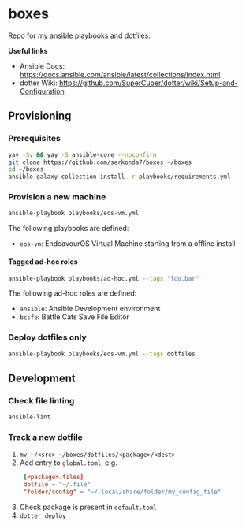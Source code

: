 # boxes
Repo for my ansible playbooks and dotfiles.

**Useful links**
- Ansible Docs: https://docs.ansible.com/ansible/latest/collections/index.html
- dotter Wiki: https://github.com/SuperCuber/dotter/wiki/Setup-and-Configuration


## Provisioning
### Prerequisites
```sh
yay -Sy && yay -S ansible-core --noconfirm
git clone https://github.com/serkonda7/boxes ~/boxes
cd ~/boxes
ansible-galaxy collection install -r playbooks/requirements.yml
```


### Provision a new machine
```sh
ansible-playbook playbooks/eos-vm.yml
```

The following playbooks are defined:
- `eos-vm`: EndeavourOS Virtual Machine starting from a offline install


#### Tagged ad-hoc roles
```sh
ansible-playbook playbooks/ad-hoc.yml --tags "foo,bar"
```

The following ad-hoc roles are defined:
- `ansible`: Ansible Development environment
- `bcsfe`: Battle Cats Save File Editor


### Deploy dotfiles only
```sh
ansible-playbook playbooks/eos-vm.yml --tags dotfiles
```


## Development
### Check file linting
```sh
ansible-lint
```


### Track a new dotfile
1. `mv ~/<src> ~/boxes/dotfiles/<package>/<dest>`
2. Add entry to `global.toml`, e.g.
   ```toml
    [<package>.files]
    dotfile = "~/.file"
    "folder/config" = "~/.local/share/folder/my_config_file"
   ```
3. Check package is present in `default.toml`
4. `dotter deploy`
